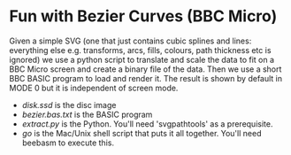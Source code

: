# Fun with Bezier Curves (BBC Micro)

Given a simple SVG (one that just contains cubic splines and lines: everything else e.g. transforms, arcs, fills, colours, path thickness etc is ignored) we use a python script to translate and scale the data to fit on a BBC Micro screen and create a binary file of the data. Then we use a short BBC BASIC program to load and render it. The result is shown by default in MODE 0 but it is independent of screen mode.

* *disk.ssd* is the disc image
* *bezier.bas.txt* is the BASIC program
* *extract.py* is the Python. You'll need 'svgpathtools' as a prerequisite.
* *go* is the Mac/Unix shell script that puts it all together. You'll need beebasm to execute this.
